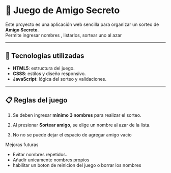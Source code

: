 # 🎁 Juego de Amigo Secreto

Este proyecto es una aplicación web sencilla para organizar un sorteo de **Amigo Secreto**.  
Permite ingresar nombres , listarlos, sortear uno al azar   

---

## 🚀 Tecnologías utilizadas
- **HTML5**: estructura del juego.  
- **CSSS**: estilos y diseño responsivo.  
- **JavaScript**: lógica del sorteo y validaciones.  

---

## 📋 Reglas del juego

1. Se deben ingresar **mínimo 3 nombres** para realizar el sorteo.  

3. Al presionar **Sortear amigo**, se elige un nombre al azar de la lista.  

4. No no se puede dejar el espacio de agregar amigo vacio

Mejoras futuras
- Evitar nombres repetidos.
- Añadir unicamente nombres propios
- habilitar un boton de reinicion del juego o borrar los nombres
